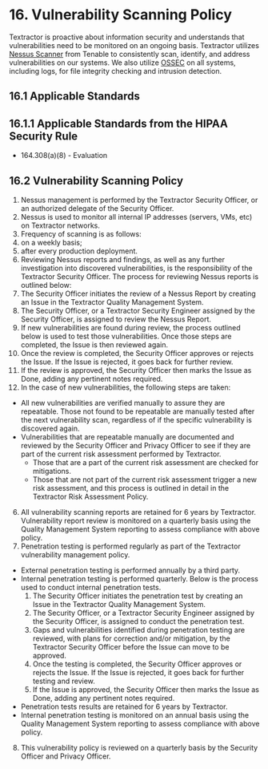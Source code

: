 # 16. Vulnerability Scanning Policy

Textractor is proactive about information security and understands that vulnerabilities need to be monitored on an ongoing basis. Textractor utilizes [Nessus Scanner](http://www.tenable.com/products/nessus) from Tenable to consistently scan, identify, and address vulnerabilities on our systems. We also utilize [OSSEC](http://www.ossec.net/) on all systems, including logs, for file integrity checking and intrusion detection.

## 16.1 Applicable Standards

## 16.1.1 Applicable Standards from the HIPAA Security Rule

* 164.308(a)(8) - Evaluation

## 16.2 Vulnerability Scanning Policy

1. Nessus management is performed by the Textractor Security Officer, or an authorized delegate of the Security Officer.
2. Nessus is used to monitor all internal IP addresses (servers, VMs, etc) on Textractor networks.
3. Frequency of scanning is as follows:
  1. on a weekly basis;
  2. after every production deployment.
4. Reviewing Nessus reports and findings, as well as any further investigation into discovered vulnerabilities, is the responsibility of the Textractor Security Officer. The process for reviewing Nessus reports is outlined below:
  1. The Security Officer initiates the review of a Nessus Report by creating an Issue in the Textractor Quality Management System.
  2. The Security Officer, or a Textractor Security Engineer assigned by the Security Officer, is assigned to review the Nessus Report.
  3. If new vulnerabilities are found during review, the process outlined below is used to test those vulnerabilities. Once those steps are completed, the Issue is then reviewed again.
  4. Once the review is completed, the Security Officer approves or rejects the Issue. If the Issue is rejected, it goes back for further review.
  5. If the review is approved, the Security Officer then marks the Issue as Done, adding any pertinent notes required.
5. In the case of new vulnerabilities, the following steps are taken:
  * All new vulnerabilities are verified manually to assure they are repeatable. Those not found to be repeatable are manually tested after the next vulnerability scan, regardless of if the specific vulnerability is discovered again.
  * Vulnerabilities that are repeatable manually are documented and reviewed by the Security Officer and Privacy Officer to see if they are part of the current risk assessment performed by Textractor.
    * Those that are a part of the current risk assessment are checked for mitigations.
    * Those that are not part of the current risk assessment trigger a new risk assessment, and this process is outlined in detail in the Textractor Risk Assessment Policy.
6. All vulnerability scanning reports are retained for 6 years by Textractor. Vulnerability report review is monitored on a quarterly basis using the  Quality Management System reporting to assess compliance with above policy.
7. Penetration testing is performed regularly as part of the Textractor vulnerability management policy.
  * External penetration testing is performed annually by a third party.
  * Internal penetration testing is performed quarterly. Below is the process used to conduct internal penetration tests.
      1. The Security Officer initiates the penetration test by creating an Issue in the Textractor Quality Management System.
      2. The Security Officer, or a Textractor Security Engineer assigned by the Security Officer, is assigned to conduct the penetration test.
      3. Gaps and vulnerabilities identified during penetration testing are reviewed, with plans for correction and/or mitigation, by the Textractor Security Officer before the Issue can move to be approved.
      4. Once the testing is completed, the Security Officer approves or rejects the Issue. If the Issue is rejected, it goes back for further testing and review.
      5. If the Issue is approved, the Security Officer then marks the Issue as Done, adding any pertinent notes required.
  * Penetration tests results are retained for 6 years by Textractor.
  * Internal penetration testing is monitored on an annual basis using the Quality Management System reporting to assess compliance with above policy.
8. This vulnerability policy is reviewed on a quarterly basis by the Security Officer and Privacy Officer.
